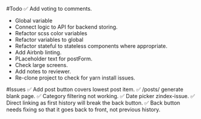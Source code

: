 #Todo
✅ Add voting to comments.
- Global variable
- Connect logic to API for backend storing.
- Refactor scss color variables
- Refactor variables to global
- Refactor stateful to stateless components where appropriate.
- Add Airbnb linting.
- PLaceholder text for postForm.
- Check large screens.
- Add notes to reviewer.
- Re-clone project to check for yarn install issues.

#Issues
✅ Add post button covers lowest post item.
✅ /posts/ generate blank page.
✅ Category filtering not working.
✅ Date picker zindex-issue.
✅ Direct linking as first history will break the back button.
✅ Back button needs fixing so that it goes back to front, not previous history.
